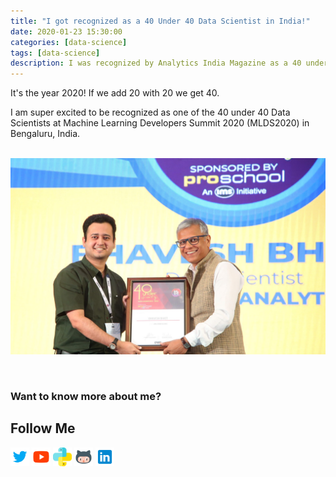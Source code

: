 ```yaml
---
title: "I got recognized as a 40 Under 40 Data Scientist in India!"
date: 2020-01-23 15:30:00
categories: [data-science]
tags: [data-science]
description: I was recognized by Analytics India Magazine as a 40 under 40 Data Scientists at Machine Learning Developer Summit 2020 (MLDS2020) in India.
---
```


It's the year 2020! If we add 20 with 20 we get 40.

I am super excited to be recognized as one of the 40 under 40 Data Scientists at Machine Learning Developers Summit 2020 (MLDS2020) in Bengaluru, India.

&nbsp;  
![40Under40Image](/assets/images/40Under40Bhavesh.JPG)  
<!--**Image Credits: Courtesy Google Developer Experts**-->
&nbsp;  


### Want to know more about me?
## Follow Me
<a href="https://twitter.com/_bhaveshbhatt" target="_blank"><img class="ai-subscribed-social-icon" src="/assets/images/tw.png" width="30"></a>
<a href="https://www.youtube.com/bhaveshbhatt8791/" target="_blank"><img class="ai-subscribed-social-icon" src="/assets/images/ytb.png" width="30"></a>
<a href="https://www.youtube.com/PythonTricks/" target="_blank"><img class="ai-subscribed-social-icon" src="/assets/images/python_logo.png" width="30"></a>
<a href="https://github.com/bhattbhavesh91" target="_blank"><img class="ai-subscribed-social-icon" src="/assets/images/gthb.png" width="30"></a>
<a href="https://www.linkedin.com/in/bhattbhavesh91/" target="_blank"><img class="ai-subscribed-social-icon" src="/assets/images/lnkdn.png" width="30"></a>
